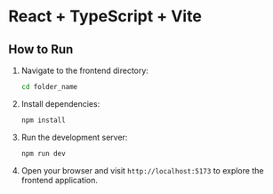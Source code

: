 # React + TypeScript + Vite

## How to Run

1. Navigate to the frontend directory:

   ```bash
   cd folder_name
   ```

2. Install dependencies:

   ```bash
   npm install
   ```

3. Run the development server:

   ```bash
   npm run dev
   ```

4. Open your browser and visit `http://localhost:5173` to explore the frontend application.
